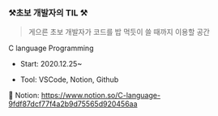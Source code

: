 ### ⚒초보 개발자의 TIL ⚒

> 게으른 초보 개발자가 코드를 밥 먹듯이 쓸 때까지 이용할 공간

C language Programming

- Start: 2020.12.25~

- Tool: VSCode, Notion, Github

🧲 Notion: https://www.notion.so/C-language-9fdf87dcf77f4a2b9d75565d920456aa
